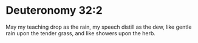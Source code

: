 # Deuteronomy 32:2

May my teaching drop as the rain, my speech distill as the dew, like gentle rain upon the tender grass, and like showers upon the herb.
